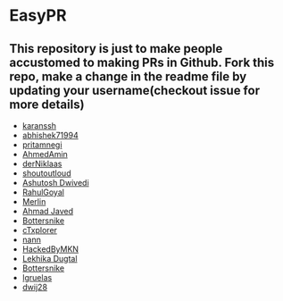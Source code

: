 # EasyPR


This repository is just to make people accustomed to making PRs in Github. Fork this repo, make a change in the readme file by
updating your username(checkout issue for more details)
--------------------------------------------------------------------------------------------------------------------------------

* [karanssh](https://github.com/karanssh)
* [abhishek71994](https://github.com/abhishek71994)
* [pritamnegi](https://github.com/pritamnegi)
* [AhmedAmin](https://github.com/AhmedRedaAmin)
* [derNiklaas](https://github.com/derNiklaas)
* [shoutoutloud](https://github.com/shoutoutloud)
* [Ashutosh Dwivedi](https://github.com/kindacoder)
* [RahulGoyal](https://github.com/rahulgoyal911)
* [Merlin](https://github.com/merlinentert/)
* [Ahmad Javed](https://github.com/ahmadjaved97)
* [Bottersnike](https://github.com/Bottersnike)
* [cTxplorer](https://github.com/cTxplorer)
* [nann](https://github.com/nann)
* [HackedByMKN](https://github.com/HackedByMKN)
* [Lekhika Dugtal](https://github.com/CleverFool77)
* [Bottersnike](https://github.com/Bottersnike)
* [lgruelas](https://github.com/lgruelas)
* [dwij28](https://github.com/dwij28)
